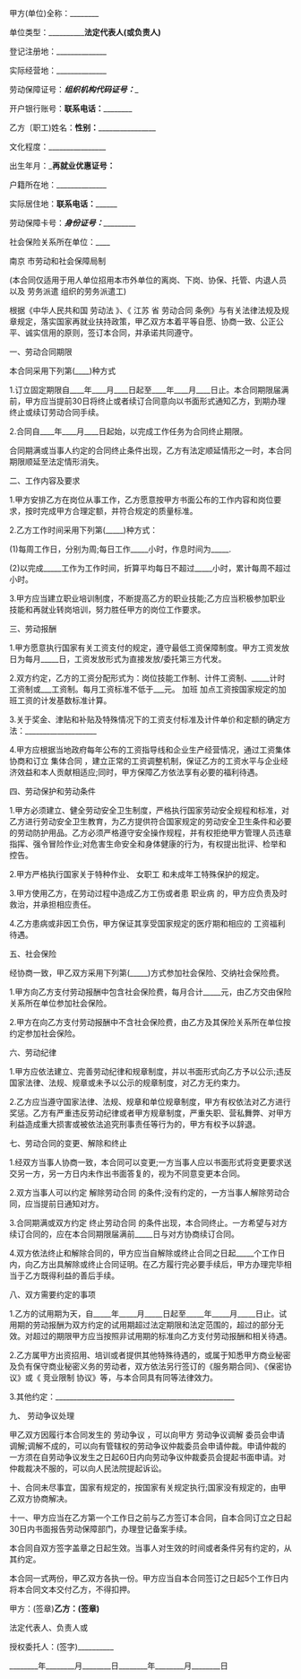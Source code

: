 
 


甲方(单位)全称：________


单位类型：________________法定代表人(或负责人)______


登记注册地：______________


实际经营地：______________


劳动保障证号：___________组织机构代码证号：____________


开户银行账号：____________联系电话：____________________


乙方〔职工)姓名：________性别：________________________


文化程度：________________


出生年月：_______________再就业优惠证号：______________


户籍所在地：______________


实际居住地：______________联系电话：____________________


劳动保障卡号：___________身份证号：____________________


社会保险关系所在单位：____



南京
市劳动和社会保障局制


(本合同仅适用于用人单位招用本市外单位的离岗、下岗、协保、托管、内退人员以及
劳务派遣
组织的劳务派遣工)


根据《中华人民共和国
劳动法
》、《
江苏
省
劳动合同
条例》与有关法律法规及规章规定，落实国家再就业扶持政策，甲乙双方本着平等自愿、协商一致、公正公平、诚实信用的原则，签订本合同，并承诺共同遵守。


一、劳动合同期限


本合同采用下列第(____)种方式


1.订立固定期限自____年____月____日起至____年____月____日止。本合同期限届满前，甲方应当提前30日将终止或者续订合同意向以书面形式通知乙方，到期办理终止或续订劳动合同手续。


2.合同自____年____月____日起始，以完成工作任务为合同终止期限。


合同期满或当事人约定的合同终止条件出现，乙方有法定顺延情形之一时，本合同期限顺延至法定情形消失。


二、工作内容及要求


1.甲方安排乙方在岗位从事工作，乙方愿意按甲方书面公布的工作内容和岗位要求，按时完成甲方合理定额，并符合规定的质量标准。


2.乙方工作时间采用下列第(_____)种方式：


(1)每周工作日，分别为周;每日工作_____小时，作息时间为_____.


(2)以完成_____工作为工作时间，折算平均每日不超过_____小时，累计每周不超过小时。


3.甲方应当建立职业培训制度，不断提高乙方的职业技能;乙方应当积极参加职业技能和再就业转岗培训，努力胜任甲方的岗位工作要求。


三、劳动报酬


1.甲方愿意执行国家有关工资支付的规定，遵守最低工资保障制度。甲方工资发放日为每月_____日，工资发放形式为直接发放/委托第三方代发。


2.双方约定，乙方的工资分配形式为：岗位技能工作制、计件工资制、_____计时工资制或___工资制。每月工资标准不低于___元。
加班
加点工资按国家规定的加班工资的计发基数标准计算。


3.关于奖金、津贴和补贴及特殊情况下的工资支付标准及计件单价和定额的确定方法：____________________


4.甲方应根据当地政府每年公布的工资指导线和企业生产经营情况，通过工资集体协商和订立
集体合同
，建立正常的工资调整机制，保证乙方的工资水平与企业经济效益和本人贡献相适应;同时，甲方保障乙方依法享有必要的福利待遇。


四、劳动保护和劳动条件


1.甲方必须建立、健全劳动安全卫生制度，严格执行国家劳动安全规程和标准，对乙方进行劳动安全卫生教育，为乙方提供符合国家规定的劳动安全卫生条件和必要的劳动防护用品。乙方必须严格遵守安全操作规程，并有权拒绝甲方管理人员违章指挥、强令冒险作业;对危害生命安全和身体健康的行为，有权提出批评、检举和控告。


2.甲方严格执行国家关于特种作业、
女职工
和未成年工特殊保护的规定。


3.甲方使用乙方，在劳动过程中造成乙方工伤或者患
职业病
的，甲方应负责及时救治，并承担相应责任。


4.乙方患病或非因工负伤，甲方保证其享受国家规定的医疗期和相应的
工资福利
待遇。


五、社会保险


经协商一致，甲乙双方采用下列第(_____)方式参加社会保险、交纳社会保险费。


1.甲方向乙方支付劳动报酬中包含社会保险费，每月合计_____元，由乙方交由保险关系所在单位参加社会保险。


2.甲方在向乙方支付劳动报酬中不含社会保险费，由乙方及其保险关系所在单位按约定参加社会保险。


六、劳动纪律


1.甲方应依法建立、完善劳动纪律和规章制度，并以书面形式向乙方予以公示;违反国家法律、法规、规章或未予以公示的规章制度，对乙方无约束力。


2.乙方应当遵守国家法律、法规、规章和单位规章制度，甲方有权依法对乙方进行奖惩。乙方有严重违反劳动纪律或者甲方规章制度，严重失职、营私舞弊、对甲方利益造成重大损害或被依法追究刑事责任等行为的，甲方有权予以辞退。


七、劳动合同的变更、解除和终止


1.经双方当事人协商一致，本合同可以变更;一方当事人应以书面形式将变更要求送交另一方，另一方日内未作出书面答复的，视为不同意变更本合同。


2.双方当事人可以约定
解除劳动合同
的条件;没有约定的，一方当事人解除劳动合同，应当提前日通知对方。


3.合同期满或双方约定
终止劳动合同
的条件出现，本合同终止。一方希望与对方续订合同的，应在本合同期限届满前_____日与对方协商续订合同。


4.双方依法终止和解除合同的，甲方应当自解除或终止合同之日起_____个工作日内，向乙方出具解除或终止合同证明。在乙方履行完必要手续后，甲方办理完毕相当于乙方既得利益的善后手续。


八、双方需要约定的事项


1.乙方的试用期为天，自_____年_____月_____日起至_____年_____月_____日止。试用期的劳动报酬为双方约定的试用期超过法定期限和法定范围的，超过的部分无效。对超过的期限甲方应当按照非试用期的标准向乙方支付劳动报酬和相关待遇。


2.乙方属甲方出资招用、培训或者提供其他特殊待遇的，或属于知悉甲方商业秘密及负有保守商业秘密义务的劳动者，双方依法另行签订的《服务期合同》、《保密协议》或《
竞业限制
协议》等，与本合同具有同等法律效力。


3.其他约定：__________________________________________________


九、
劳动争议处理



甲乙双方因履行本合同发生的
劳动争议
，可以向甲方
劳动争议调解
委员会申请调解;调解不成的，可以向有管辖权的劳动争议仲裁委员会申请仲裁。申请仲裁的一方须在自劳动争议发生之日起60日内向劳动争议仲裁委员会提起书面申请。对仲裁裁决不服的，可以向人民法院提起诉讼。


十、合同未尽事宜，国家有规定的，按国家有关规定执行;国家没有规定的，由甲乙双方协商解决。


十一、甲方应当在乙方第一个工作日之前与乙方签订本合同，自本合同订立之日起30日内书面报告劳动保障部门，办理登记备案手续。


本合同自双方签字盖章之日起生效。当事人对生效的时间或者条件另有约定的，从其约定。


本合同一式两份，甲乙双方各执一份。甲方应当自本合同签订之日起5个工作日内将本合同文本交付乙方，不得扣押。


甲方：(签章)________________乙方：(签章)________________


法定代表人、负责人或


授权委托人：(签字)__________


________年________月________日________年________月________日
 


 

 
 
 
 
 
  


  
 

  


  


  
 
 
 
 

